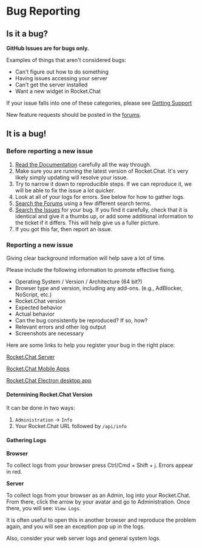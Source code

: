 # Bug Reporting

## Is it a bug?

**GitHub Issues are for bugs only.**

Examples of things that aren't considered bugs:

* Can't figure out how to do something
* Having issues accessing your server
* Can't get the server installed
* Want a new widget in Rocket.Chat

If your issue falls into one of these categories, please see [Getting Support]()

New feature requests should be posted in the [forums](https://forums.rocket.chat).

## It is a bug!

### Before reporting a new issue

1. [Read the Documentation](https://docs.rocket.chat/) carefully all the way through.
2. Make sure you are running the latest version of Rocket.Chat. It's very likely simply updating will resolve your issue.
3. Try to narrow it down to reproducible steps. If we can reproduce it, we will be able to fix the issue a lot quicker.
4. Look at all of your logs for errors. See below for how to gather logs.
5. [Search the Forums](https://forums.rocket.chat) using a few different search terms.
6. [Search the Issues](https://github.com/RocketChat/Rocket.Chat/issues) for your bug. If you find it carefully, check that it is identical and give it a thumbs up, or add some additional information to the ticket if it differs. This will help give us a fuller picture.
7. If you got this far, then report an issue.

### Reporting a new issue

Giving clear background information will help save a lot of time.

Please include the following information to promote effective fixing.

* Operating System / Version / Architecture \(64 bit?\)
* Browser type and version, including any add-ons. \(e.g., AdBlocker, NoScript, etc.\)
* Rocket.Chat version
* Expected behavior
* Actual behavior
* Can the bug consistently be reproduced? If so, how?
* Relevant errors and other log output
* Screenshots are necessary

Here are some links to help you register your bug in the right place:

[Rocket.Chat Server](https://github.com/RocketChat/Rocket.Chat/issues/new/choose)

[Rocket.Chat Mobile Apps](https://github.com/RocketChat/Rocket.Chat.ReactNative/issues/new)

[Rocket.Chat Electron desktop app](https://github.com/RocketChat/Rocket.Chat.Electron)

#### Determining Rocket.Chat Version

It can be done in two ways:

1. `Administration` -&gt; `Info`
2. Your Rocket.Chat URL followed by `/api/info`

#### Gathering Logs

**Browser**

To collect logs from your browser press Ctrl/Cmd + Shift + j. Errors appear in red.

**Server**

To collect logs from your browser as an Admin, log into your Rocket.Chat. From there, click the arrow by your avatar and go to Administration. Once there, you will see: `View Logs`.

It is often useful to open this in another browser and reproduce the problem again, and you will see an exception pop up in the logs.

Also, consider your web server logs and general system logs.

